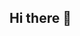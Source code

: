 ## Hi there 👋

<!--
**haavard186484/haavard186484** is a ✨ _special_ ✨ repository because its `README.md` (this file) appears on your GitHub profile.
I’m currently learning Java, Python and Haskell.
-->
